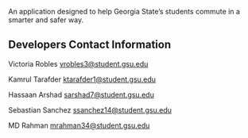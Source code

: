 An application designed to help Georgia State’s students commute in a smarter and safer way.

## Developers Contact Information
Victoria Robles			vrobles3@student.gsu.edu

Kamrul Tarafder			ktarafder1@student.gsu.edu

Hassaan Arshad			   sarshad7@student.gsu.edu

Sebastian Sanchez		   ssanchez14@student.gsu.edu

MD Rahman				   mrahman34@student.gsu.edu
